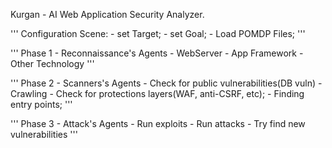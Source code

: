 Kurgan - AI Web Application Security Analyzer. 

'''
Configuration Scene:
    - set Target;
    - set Goal;
    - Load POMDP Files;
'''


'''
Phase 1 - Reconnaissance's Agents
    - WebServer
    - App Framework
    - Other Technology
'''


'''
Phase 2 - Scanners's Agents
    - Check for public vulnerabilities(DB vuln)
    - Crawling
    - Check for protections layers(WAF, anti-CSRF, etc);
    - Finding entry points;
'''


'''
Phase 3 - Attack's Agents
    - Run exploits
    - Run attacks
    - Try find new vulnerabilities
'''

